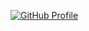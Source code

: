 [![GitHub Profile](golden-bat-destined.ngrok-free.app)](https://github.com/Emeteil)
<!--
https://github.com/rzashakeri/beautify-github-profile
-->
